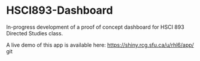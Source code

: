 # HSCI893-Dashboard

In-progress development of a proof of concept dashboard for HSCI 893 Directed Studies class. 

A live demo of this app is available here: https://shiny.rcg.sfu.ca/u/rhl6/app/
git